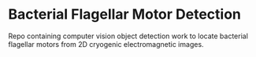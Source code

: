 # Bacterial Flagellar Motor Detection
Repo containing computer vision object detection work to locate bacterial flagellar motors from 2D cryogenic electromagnetic images.
